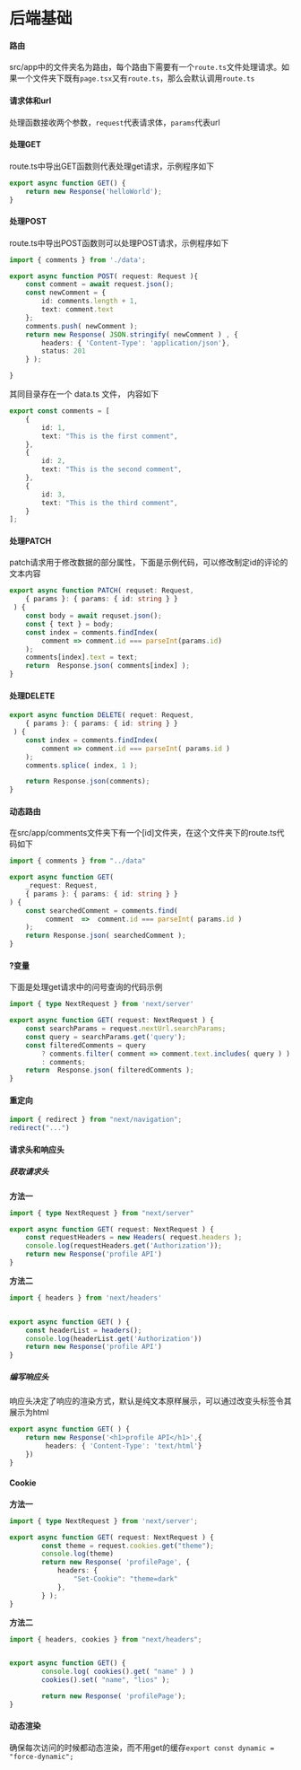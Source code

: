 # 后端基础

#### 

#### 路由

src/app中的文件夹名为路由，每个路由下需要有一个`route.ts`文件处理请求。如果一个文件夹下既有`page.tsx`又有`route.ts`，那么会默认调用`route.ts`



#### 请求体和url

处理函数接收两个参数，`request`代表请求体，`params`代表url



#### 处理GET

route.ts中导出GET函数则代表处理get请求，示例程序如下

```ts
export async function GET() {
    return new Response('helloWorld');   
}
```



#### 处理POST

route.ts中导出POST函数则可以处理POST请求，示例程序如下

```ts
import { comments } from './data';    

export async function POST( request: Request ){
    const comment = await request.json();
    const newComment = {
        id: comments.length + 1,
        text: comment.text
    };
    comments.push( newComment );
    return new Response( JSON.stringify( newComment ) , {
        headers: { 'Content-Type': 'application/json'},
        status: 201
    } );   

}
```

其同目录存在一个 data.ts 文件， 内容如下

```ts
export const comments = [
    {
        id: 1,
        text: "This is the first comment",
    },
    {
        id: 2,
        text: "This is the second comment",
    },
    {
        id: 3,
        text: "This is the third comment",
    }
];
```



#### 处理PATCH

patch请求用于修改数据的部分属性，下面是示例代码，可以修改制定id的评论的文本内容

```ts
export async function PATCH( requset: Request,
    { params }: { params: { id: string } }
 ) {
    const body = await requset.json();
    const { text } = body;
    const index = comments.findIndex(
        comment => comment.id === parseInt(params.id)
    );
    comments[index].text = text;
    return  Response.json( comments[index] );
}
```



#### 处理DELETE

```ts
export async function DELETE( requet: Request,
    { params }: { params: { id: string } }
 ) {
    const index = comments.findIndex(
        comment => comment.id === parseInt( params.id )
    );
    comments.splice( index, 1 );

    return Response.json(comments);   
}
```



#### 动态路由

在src/app/comments文件夹下有一个[id]文件夹，在这个文件夹下的route.ts代码如下

```ts
import { comments } from "../data"

export async function GET(
    _request: Request,
    { params }: { params: { id: string } }
) {
    const searchedComment = comments.find(
         comment  =>  comment.id === parseInt( params.id ) 
    );
    return Response.json( searchedComment );
}
```



#### ?变量

下面是处理get请求中的问号查询的代码示例

```ts
import { type NextRequest } from 'next/server'

export async function GET( request: NextRequest ) {
    const searchParams = request.nextUrl.searchParams;
    const query = searchParams.get('query');
    const filteredComments = query 
        ? comments.filter( comment => comment.text.includes( query ) )
        : comments;
    return  Response.json( filteredComments );   
}
```



#### 重定向

```ts
import { redirect } from "next/navigation";
redirect("...")
```



#### 请求头和响应头

##### 获取请求头

**方法一**

```ts
import { type NextRequest } from "next/server"

export async function GET( request: NextRequest ) {
    const requestHeaders = new Headers( request.headers );
    console.log(requestHeaders.get('Authorization'));
    return new Response('profile API')
}
```



**方法二**

```ts
import { headers } from 'next/headers'


export async function GET( ) {
    const headerList = headers();
    console.log(headerList.get('Authorization'))
    return new Response('profile API')
}
```



##### 编写响应头

 响应头决定了响应的渲染方式，默认是纯文本原样展示，可以通过改变头标签令其展示为html

```ts
export async function GET( ) {
    return new Response('<h1>profile API</h1>',{
         headers: { 'Content-Type': 'text/html'}
    })
}
```





#### Cookie

**方法一**

```ts
import { type NextRequest } from 'next/server';

export async function GET( request: NextRequest ) {
        const theme = request.cookies.get("theme");
        console.log(theme)
        return new Response( 'profilePage', {
            headers: {
                "Set-Cookie": "theme=dark"
            },
        } );
}
```



**方法二**

```ts
import { headers, cookies } from "next/headers";


export async function GET() {
        console.log( cookies().get( "name" ) )
        cookies().set( "name", "lios" );

        return new Response( 'profilePage');
}
```



#### 动态渲染

确保每次访问的时候都动态渲染，而不用get的缓存`export const dynamic = "force-dynamic";`
